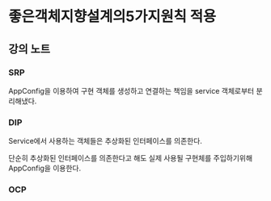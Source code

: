 # 좋은객체지향설계의5가지원칙 적용



## 강의 노트



### SRP

AppConfig을 이용하여 구현 객체를 생성하고 연결하는 책임을 service 객체로부터 분리해냈다.



### DIP

Service에서 사용하는 객체들은 추상화된 인터페이스를 의존한다.

단순히 추상화된 인터페이스를 의존한다고 해도 실제 사용될 구현체를 주입하기위해 AppConfig을 이용한다.



### OCP



